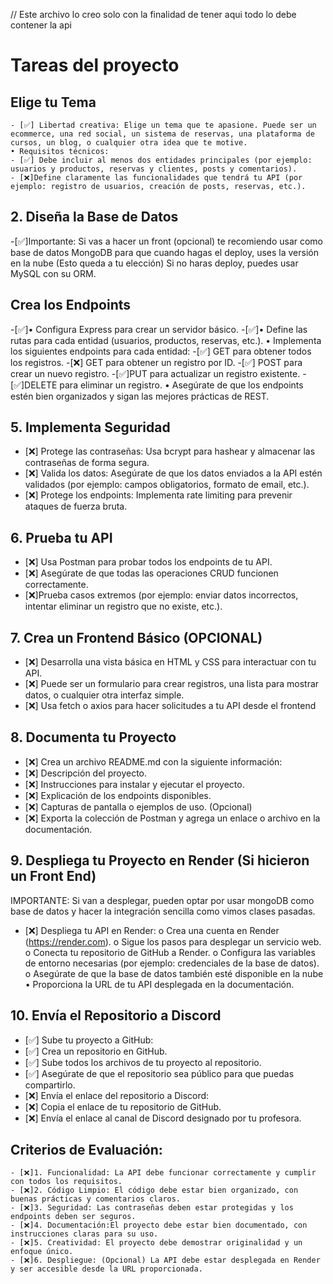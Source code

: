 // Este archivo lo creo solo con la finalidad de tener aqui todo lo debe contener la api
# Tareas del proyecto
## Elige tu Tema
    - [✅] Libertad creativa: Elige un tema que te apasione. Puede ser un ecommerce, una red social, un sistema de reservas, una plataforma de cursos, un blog, o cualquier otra idea que te motive.
    • Requisitos técnicos:
    - [✅] Debe incluir al menos dos entidades principales (por ejemplo: usuarios y productos, reservas y clientes, posts y comentarios).
    - [❌]Define claramente las funcionalidades que tendrá tu API (por ejemplo: registro de usuarios, creación de posts, reservas, etc.).
## 2. Diseña la Base de Datos
-[✅]Importante: Si vas a hacer un front (opcional) te recomiendo usar como base de datos MongoDB para que cuando hagas el deploy, uses la versión en la nube (Esto queda a tu elección) Si no haras deploy, puedes usar MySQL con su ORM.
## Crea los Endpoints
-[✅]• Configura Express para crear un servidor básico.
-[✅]• Define las rutas para cada entidad (usuarios, productos, reservas, etc.).
• Implementa los siguientes endpoints para cada entidad:
    -[✅] GET para obtener todos los registros.
    -[❌] GET para obtener un registro por ID.
    -[✅] POST para crear un nuevo registro.
    -[✅]PUT para actualizar un registro existente.
    -[✅]DELETE para eliminar un registro.
• Asegúrate de que los endpoints estén bien organizados y sigan las mejores prácticas de REST.
## 5. Implementa Seguridad
- [❌] Protege las contraseñas: Usa bcrypt para hashear y almacenar las contraseñas de forma segura.
- [❌] Valida los datos: Asegúrate de que los datos enviados a la API estén validados (por ejemplo: campos obligatorios, formato de email, etc.).
- [❌] Protege los endpoints: Implementa rate limiting para prevenir ataques de fuerza bruta.
## 6. Prueba tu API
- [❌] Usa Postman para probar todos los endpoints de tu API.
- [❌] Asegúrate de que todas las operaciones CRUD funcionen correctamente.
- [❌]Prueba casos extremos (por ejemplo: enviar datos incorrectos, intentar eliminar un registro que no existe, etc.).
## 7. Crea un Frontend Básico (OPCIONAL)
- [❌] Desarrolla una vista básica en HTML y CSS para interactuar con tu API.
- [❌] Puede ser un formulario para crear registros, una lista para mostrar datos, o cualquier otra interfaz simple.
- [❌] Usa fetch o axios para hacer solicitudes a tu API desde el frontend
## 8. Documenta tu Proyecto
- [❌] Crea un archivo README.md con la siguiente información:
- [❌] Descripción del proyecto.
- [❌] Instrucciones para instalar y ejecutar el proyecto.
- [❌] Explicación de los endpoints disponibles.
- [❌] Capturas de pantalla o ejemplos de uso. (Opcional)
- [❌] Exporta la colección de Postman y agrega un enlace o archivo en la documentación.
## 9. Despliega tu Proyecto en Render (Si hicieron un Front End)
IMPORTANTE: Si van a desplegar, pueden optar por usar mongoDB como base de datos y hacer la integración sencilla como vimos clases pasadas.
- [❌] Despliega tu API en Render:
o Crea una cuenta en Render (https://render.com).
o Sigue los pasos para desplegar un servicio web.
o Conecta tu repositorio de GitHub a Render.
o Configura las variables de entorno necesarias (por ejemplo: credenciales de la base de datos).
o Asegúrate de que la base de datos también esté disponible en la nube
• Proporciona la URL de tu API desplegada en la documentación.
## 10. Envía el Repositorio a Discord
- [✅] Sube tu proyecto a GitHub:
- [✅] Crea un repositorio en GitHub.
- [✅] Sube todos los archivos de tu proyecto al repositorio.
- [✅] Asegúrate de que el repositorio sea público para que puedas compartirlo.
- [❌] Envía el enlace del repositorio a Discord:
- [❌] Copia el enlace de tu repositorio de GitHub.
- [❌] Envía el enlace al canal de Discord designado por tu profesora.
## Criterios de Evaluación:
    - [❌]1. Funcionalidad: La API debe funcionar correctamente y cumplir con todos los requisitos.
    - [❌]2. Código Limpio: El código debe estar bien organizado, con buenas prácticas y comentarios claros.
    - [❌]3. Seguridad: Las contraseñas deben estar protegidas y los endpoints deben ser seguros.
    - [❌]4. Documentación:El proyecto debe estar bien documentado, con instrucciones claras para su uso.
    - [❌]5. Creatividad: El proyecto debe demostrar originalidad y un enfoque único.
    - [❌]6. Despliegue: (Opcional) La API debe estar desplegada en Render y ser accesible desde la URL proporcionada. 